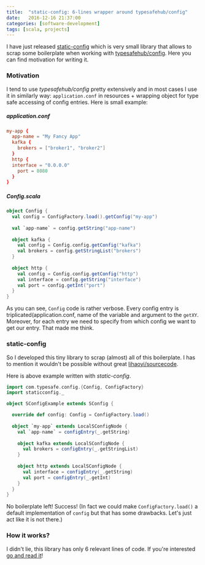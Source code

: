 ```yaml
---
title:  "static-config: 6-lines wrapper around typesafehub/config"
date:   2016-12-16 21:37:00
categories: [software-development]
tags: [scala, projects]
---
```


I have just released [static-config](https://github.com/Krever/static-config) which is very small library that allows to scrap some boilerplate when working with [typesafehub/config](https://github.com/typesafehub/config). Here you can find motivation for writing it.


### Motivation

I tend to use *typesafehub/config* pretty extensively and in most cases I use it in similarly way:  `application.conf` in resources + wrapping object for type safe accessing of config entries. Here is small example:

##### application.conf
```conf
my-app {
  app-name = "My Fancy App"
  kafka {
    brokers = ["broker1", "broker2"]
  }
  http {
  interface = "0.0.0.0"
    port = 8080
  }
}

```

##### Config.scala
```scala
object Config {
  val config = ConfigFactory.load().getConfig("my-app")
  
  val `app-name` = config.getString("app-name")
	
  object kafka {
    val config = Config.config.getConfig("kafka")
    val brokers = config.getStringList("brokers")
  }
	
  object http {
    val config = Config.config.getConfig("http")
    val interface = config.getString("interface")
    val port = config.getInt("port")
  }
}

```

As you can see, `Config` code is rather verbose. Every config entry is triplicated(application.conf, name of the variable and argument to the `getXY`. Moreover, for each entry we need to specify from which config we want to get our entry. That made me think.

### static-config
So I developed this tiny library to scrap (almost) all of this boilerplate. I has to mention it wouldn't be possible without great [lihaoyi/sourcecode](https://github.com/lihaoyi/sourcecode).

Here is above example written with *static-config*.

```scala
import com.typesafe.config.{Config, ConfigFactory}
import staticconfig._

object SConfigExample extends SConfig {

  override def config: Config = ConfigFactory.load()
  
  object `my-app` extends LocalSConfigNode {
    val `app-name` = configEntry(_.getString)
  
    object kafka extends LocalSConfigNode {
      val brokers = configEntry(_.getStringList)
    }
  
    object http extends LocalSConfigNode {
      val interface = configEntry(_.getString)
      val port = configEntry(_.getInt)
    }
  }
}
```
No boilerplate left! Success! (In fact we could make `ConfigFactory.load()` a default implementation of `config` but that has some drawbacks. Let's just act like it is not there.)

### How it works?
I didn't lie, this library has only 6 relevant lines of code. If you're interested [go and read it](https://github.com/Krever/static-config/blob/master/src/main/scala/staticconfig/SConfig.scala)! 
